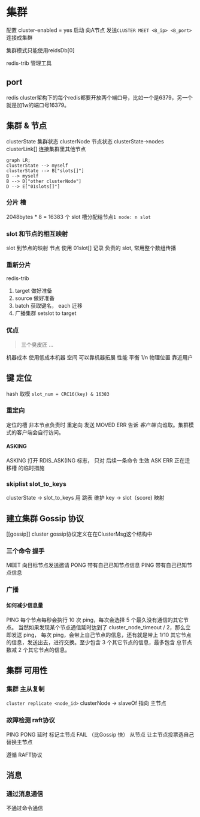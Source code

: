# 集群

配置 cluster-enabled = yes 启动
向A节点 发送`CLUSTER MEET <B_ip> <B_port>` 连接成集群

集群模式只能使用reidsDb[0]
 
redis-trib 管理工具

## port
redis cluster架构下的每个redis都要开放两个端口号，比如一个是6379，另一个就是加1w的端口号16379。


## 集群 & 节点
clusterState 集群状态
clusterNode 节点状态  clusterState->nodes
clusterLink[] 连接集群里其他节点

```mermaid
graph LR;
clusterState --> myself
clusterState --> B["slots[]"]
B --> myself 
B --> D["other clusterNode"]
D --> E["01slots[]"]
```

### 分片 槽
2048bytes * 8 = 16383 个 slot
槽分配给节点`1 node: n slot`

### slot 和节点的相互映射
slot 到节点的映射 
节点 使用 01slot[] 记录 负责的 slot, 常用整个数组传播

### 重新分片
redis-trib
1. target 做好准备
2. source 做好准备
3. batch 获取键名， each 迁移
4. 广播集群 setslot to target

### 优点
> 三个臭皮匠 ...

机器成本 使用低成本机器 
空间 可以靠机器拓展
性能 平衡 1/n
物理位置 靠近用户 

## 键 定位
hash 取模 `slot_num = CRC16(key) & 16383`

### 重定向
定位的槽 非本节点负责时 重定向
发送 MOVED ERR 告诉 *客户端* 向谁取。集群模式的客户端会自行访问。

#### ASKING
ASKING 打开 RDIS_ASK(ING 标志， 只对 后续一条命令 生效
ASK ERR 正在迁移槽 的临时措施

### skiplist slot_to_keys
clusterState -> slot_to_keys 用 跳表 维护
key -> slot（score) 映射


## 建立集群 Gossip 协议
[[gossip]]
cluster gossip协议定义在在ClusterMsg这个结构中

### 三个命令 握手
MEET 向目标节点发送邀请
PONG 带有自己已知节点信息 
PING 带有自己已知节点信息

### 广播
#### 如何减少信息量
PING 每个节点每秒会执行 10 次 ping，每次会选择 5 个最久没有通信的其它节点。
当然如果发现某个节点通信延时达到了 cluster_node_timeout / 2，那么立即发送 ping，
每次 ping，会带上自己节点的信息，还有就是带上 1/10 其它节点的信息，发送出去，进行交换。至少包含 3 个其它节点的信息，最多包含 总节点数减 2 个其它节点的信息。


## 集群 可用性
### 集群 主从复制
`cluster replicate <node_id>`
clusterNode -> slaveOf 指向 主节点

### 故障检测 raft协议
PING PONG 延时 标记主节点 FAIL （比Gossip 快）
从节点 让主节点投票选自己替换主节点

遵循 RAFT协议

## 消息
### 通过消息通信
不通过命令通信



